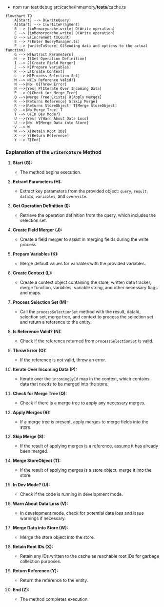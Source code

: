 - npm run test:debug src/cache/inmemory/__tests__/cache.ts

```mermaid
flowchart TD
    A[Start] --> B(writeQuery)
    A[Start] --> C(wrtiteFragment)
    B --> |inMemorycache.write| D(Write operation)
    C --> |inMemorycache.write| D(Write operation)
    D --> E(Increment txCount)
    E --> F(Enter QueryManager.ts)
    F --> |writeToStore| G(Sending data and options to the actual function)
    G --> H[Extract Parameters]
    H --> I[Get Operation Definition]
    I --> J[Create Field Merger]
    J --> K[Prepare Variables]
    K --> L[Create Context]
    L --> M[Process Selection Set]
    M --> N{Is Reference Valid?}
    N -->|No| O[Throw Error]
    N -->|Yes| P[Iterate Over Incoming Data]
    P --> Q[Check for Merge Tree]
    Q -->|Merge Tree Exists| R[Apply Merges]
    R -->|Returns Reference| S[Skip Merge]
    R -->|Returns StoreObject| T[Merge StoreObject]
    Q -->|No Merge Tree| T
    T --> U{In Dev Mode?}
    U -->|Yes| V[Warn About Data Loss]
    U -->|No| W[Merge Data into Store]
    V --> W
    W --> X[Retain Root IDs]
    X --> Y[Return Reference]
    Y --> Z[End]

```


### Explanation of the `writeToStore` Method

1. **Start (G):**
   - The method begins execution.

2. **Extract Parameters (H):**
   - Extract key parameters from the provided object: `query`, `result`, `dataId`, `variables`, and `overwrite`.

3. **Get Operation Definition (I):**
   - Retrieve the operation definition from the query, which includes the selection set.

4. **Create Field Merger (J):**
   - Create a field merger to assist in merging fields during the write process.

5. **Prepare Variables (K):**
   - Merge default values for variables with the provided variables.

6. **Create Context (L):**
   - Create a context object containing the store, written data tracker, merge function, variables, variable string, and other necessary flags and maps.

7. **Process Selection Set (M):**
   - Call the `processSelectionSet` method with the result, dataId, selection set, merge tree, and context to process the selection set and return a reference to the entity.

8. **Is Reference Valid? (N):**
   - Check if the reference returned from `processSelectionSet` is valid.

9. **Throw Error (O):**
   - If the reference is not valid, throw an error.

10. **Iterate Over Incoming Data (P):**
    - Iterate over the `incomingById` map in the context, which contains data that needs to be merged into the store.

11. **Check for Merge Tree (Q):**
    - Check if there is a merge tree to apply any necessary merges.

12. **Apply Merges (R):**
    - If a merge tree is present, apply merges to merge fields into the store.

13. **Skip Merge (S):**
    - If the result of applying merges is a reference, assume it has already been merged.

14. **Merge StoreObject (T):**
    - If the result of applying merges is a store object, merge it into the store.

15. **In Dev Mode? (U):**
    - Check if the code is running in development mode.

16. **Warn About Data Loss (V):**
    - In development mode, check for potential data loss and issue warnings if necessary.

17. **Merge Data into Store (W):**
    - Merge the store object into the store.

18. **Retain Root IDs (X):**
    - Retain any IDs written to the cache as reachable root IDs for garbage collection purposes.

19. **Return Reference (Y):**
    - Return the reference to the entity.

20. **End (Z):**
    - The method completes execution.


    
